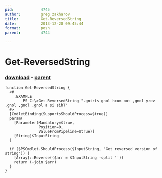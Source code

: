 ```yaml
---
pid:            4745
author:         greg zakharov
title:          Get-ReversedString
date:           2013-12-28 09:45:44
format:         posh
parent:         4744

---
```


# Get-ReversedString

### [download](Scripts\4745.ps1) - [parent](Scripts\4744.md)



```posh
function Get-ReversedString {
  <#
    .EXAMPLE
        PS C:\>Get-ReversedString ".gnirts gnol hcum oot ,gnol yrev ,gnol ,gnol ,gnol a si sihT"
  #>
  [CmdletBinding(SupportsShouldProcess=$true)]
  param(
    [Parameter(Mandatory=$true,
               Position=0,
               ValueFromPipeline=$true)]
    [String]$InputString
  )
  
  if ($PSCmdlet.ShouldProcess($InputString, "Get reversed version of string")) {
    [Array]::Reverse(($arr = $InputString -split ''))
    return (-join $arr)
  }
}
```
